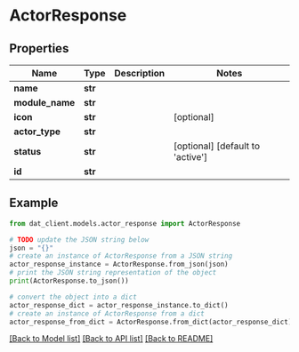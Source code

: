 # ActorResponse


## Properties

Name | Type | Description | Notes
------------ | ------------- | ------------- | -------------
**name** | **str** |  | 
**module_name** | **str** |  | 
**icon** | **str** |  | [optional] 
**actor_type** | **str** |  | 
**status** | **str** |  | [optional] [default to 'active']
**id** | **str** |  | 

## Example

```python
from dat_client.models.actor_response import ActorResponse

# TODO update the JSON string below
json = "{}"
# create an instance of ActorResponse from a JSON string
actor_response_instance = ActorResponse.from_json(json)
# print the JSON string representation of the object
print(ActorResponse.to_json())

# convert the object into a dict
actor_response_dict = actor_response_instance.to_dict()
# create an instance of ActorResponse from a dict
actor_response_from_dict = ActorResponse.from_dict(actor_response_dict)
```
[[Back to Model list]](../README.md#documentation-for-models) [[Back to API list]](../README.md#documentation-for-api-endpoints) [[Back to README]](../README.md)


